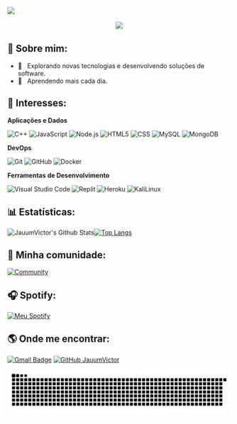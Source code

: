 ![](https://komarev.com/ghpvc/?username=JauumVictor&color=006bed)

<p align="center">
  <img src="https://discord.c99.nl/widget/theme-4/739953474195947581.png" </p>

  ## 🤠 Sobre mim:

  - 🤔 &nbsp; Explorando novas tecnologias e desenvolvendo soluções de software.
  - 🌱 &nbsp; Aprendendo mais cada dia.

  ## 🚀 Interesses:

  **Aplicações e Dados**

  ![C++](https://img.shields.io/badge/-C++-333333?style=flat&logo=C%2B%2B&logoColor=00599C)
  ![JavaScript](https://img.shields.io/badge/-JavaScript-333333?style=flat&logo=javascript)
  ![Node.js](https://img.shields.io/badge/-Node.js-333333?style=flat&logo=node.js)
  ![HTML5](https://img.shields.io/badge/-HTML5-333333?style=flat&logo=HTML5)
  ![CSS](https://img.shields.io/badge/-CSS-333333?style=flat&logo=CSS3&logoColor=1572B6)
  ![MySQL](https://img.shields.io/badge/-MySQL-333333?style=flat&logo=mysql)
  ![MongoDB](https://img.shields.io/badge/-MongoDB-333333?style=flat&logo=mongodb)

  **DevOps**

  ![Git](https://img.shields.io/badge/-Git-333333?style=flat&logo=git)
  ![GitHub](https://img.shields.io/badge/-GitHub-333333?style=flat&logo=github)
  ![Docker](https://img.shields.io/badge/-Docker-333333?style=flat&logo=docker)

  **Ferramentas de Desenvolvimento**

  ![Visual Studio
  Code](https://img.shields.io/badge/-Visual%20Studio%20Code-333333?style=flat&logo=visual-studio-code&logoColor=007ACC)
  ![Replit](https://img.shields.io/badge/-Replit-333333?style=flat&logo=replit)
  ![Heroku](https://img.shields.io/badge/-Heroku-333333?style=flat&logo=heroku)
  ![KaliLinux](https://img.shields.io/badge/-KaliLinux-333333?style=flat&logo=kalilinux)

  ## 📊 Estatísticas:

  <img align="left" alt="JauumVictor's Github Stats"
    src="https://github-readme-stats.vercel.app/api?username=JauumVictor&show_icons=true&hide_border=true" />

  [![Top
  Langs](https://github-readme-stats.vercel.app/api/top-langs/?username=JauumVictor&show_icons=true&hide_border=true)](https://github.com/JauumVictor)

  ## 🤩 Minha comunidade:

  [![Community](https://discordapp.com/api/guilds/899333550640349204/widget.png?style=banner4)](https://discord.gg/fluxo)

  ## 🎧 Spotify:

  [![Meu
  Spotify](https://img.shields.io/badge/Meu%20Spotify-%231DB954.svg?&style=for-the-badge&logo=spotify&logoColor=white)](https://open.spotify.com/user/22rj74wxuuqy4g3wmilsfllia)


  ## 🌎 Onde me encontrar:

  [![Gmail
  Badge](https://img.shields.io/badge/-joaovictor9162@outlook.com-006bed?style=flat-square&logo=Gmail&logoColor=white&link=mailto:joaovictor9162@gmail.com)](mailto:joaovictor9162@outlook.com)
  [![GitHub
  JauumVictor](https://img.shields.io/github/followers/JauumVictor?label=follow&style=social)](https://github.com/JauumVictor)

  ![Snake animation](https://github.com/JauumVictor/JauumVictor/blob/main/.github/workflows/grid-snake.svg)
